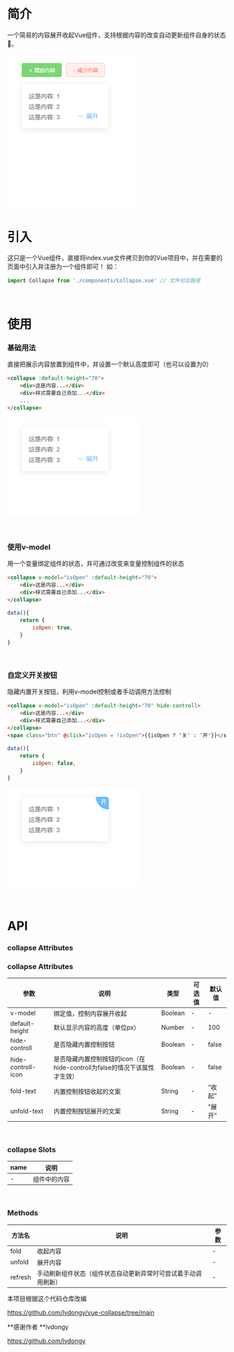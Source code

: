 # 简介
一个简易的内容展开收起Vue组件，支持根据内容的改变自动更新组件自身的状态🔨。

![demo](./assets/demo.gif)
<br>

# 引入
这只是一个Vue组件，直接将index.vue文件拷贝到你的Vue项目中，并在需要的页面中引入并注册为一个组件即可！
如：
```javascript
import Collapse from './components/Collapse.vue' // 文件对应路径


```
<br>

# 使用

### 基础用法

直接把展示内容放置到组件中，并设置一个默认高度即可（也可以设置为0）

```HTML
<collapse :default-height="70">
    <div>这是内容...</div>
    <div>样式需要自己添加...</div>
    ...
</collapse>
```
![基础用法](./assets/base.gif)

<br>

### 使用v-model

用一个变量绑定组件的状态，并可通过改变来变量控制组件的状态
```HTML
<collapse v-model="isOpen" :default-height="70">
    <div>这是内容...</div>
    <div>样式需要自己添加...</div>
</collapse>
```
```javascript
data(){
    return {
        isOpen: true,
    }
}
```

<br>

### 自定义开关按钮

隐藏内置开关按钮，利用v-model控制或者手动调用方法控制

```HTML
<collapse v-model="isOpen" :default-height="70" hide-controll>
    <div>这是内容...</div>
    <div>样式需要自己添加...</div>
</collapse>
<span class="btn" @click="isOpen = !isOpen">{{isOpen ? '关' : '开'}}</span>
```
```javascript
data(){
    return {
        isOpen: false,
    }
}
```
![自定义开关按钮](./assets/customer-controll.gif)

<br>

# API
### collapse Attributes



### collapse Attributes



| 参数               | 说明                                                         | 类型    | 可选值 | 默认值 |
| ------------------ | ------------------------------------------------------------ | ------- | ------ | ------ |
| v-model            | 绑定值，控制内容展开收起                                     | Boolean | -      | -      |
| default-height     | 默认显示内容的高度（单位px）                                 | Number  | -      | 100    |
| hide-controll      | 是否隐藏内置控制按钮                                         | Boolean | -      | false  |
| hide-controll-icon | 是否隐藏内置控制按钮的icon（在hide-controll为false的情况下该属性才生效） | Boolean | -      | false  |
| fold-text          | 内置控制按钮收起的文案                                       | String  | -      | “收起” |
| unfold-text        | 内置控制按钮展开的文案                                       | String  | -      | “展开” |



<br>

### collapse Slots

| name | 说明
| ----  | ----  |
| - | 组件中的内容

<br>

### Methods

方法名 | 说明 |  参数  |
----  | ----  | ----  |
fold | 收起内容 | -
unfold | 展开内容 | -
refresh | 手动刷新组件状态（组件状态自动更新异常时可尝试着手动调用刷新） | -



本项目根据这个代码仓库改编

https://github.com/lvdongy/vue-collapse/tree/main

**感谢作者 **lvdongy

https://github.com/lvdongy

